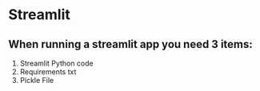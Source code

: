 # Streamlit   
## When running a streamlit app you need 3 items:   
1. Streamlit Python code
2. Requirements txt
3. Pickle File
